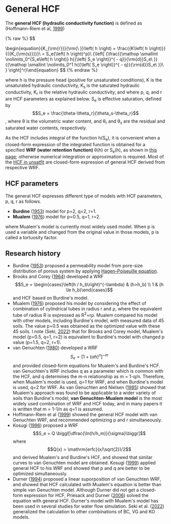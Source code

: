 # General HCF

The <strong>general HCF (hydraulic conductivity function)</strong> is defined as (Hoffmann-Riem et al, [1999](https://scholar.google.com/scholar_lookup?hl=en&publication_year=1999&pages=31-42&author=H.+Hoffmann%E2%80%90Riem&author=M.Th.+Genuchten&author=H.+Fl%C3%BChler&title=A+general+model+of+the+hydraulic+conductivity+of+unsaturated+soils))

{% raw %}
$$

\begin{equation}{K_{\rm{r}}}{\rm{\ }}\left( h \right) = \frac{{K\left( h \right)}}{{{K_{\rm{s}}}}}\ = S_e{\left( h \right)^p}\ {\left[ {\frac{{\mathop \smallint \nolimits_0^{S_e\left( h \right)} h{{\left( S_e \right)}^{ - q}}{\rm{d}}S_e\ }}{{\mathop \smallint \nolimits_0^1 h{{\left( S_e \right)}^{ - q}}{\rm{d}}S_e\ }}\ } \right]^r}\end{equation}
$$
{% endraw %}

where h is the pressure head (positive for unsaturated conditions), K is the unsaturated hydraulic conductivity, K<sub>s</sub> is the saturated hydraulic conductivity, K<sub>r</sub> is the relative hydraulic conductivity, and where p, q, and r are HCF parameters as explained below. S<sub>e</sub> is effective saturation, defined by $$S_e = \frac{\theta-\theta_r}{\theta_s-\theta_r}$$, where &theta; is the volumetric water content, and &theta;<sub>r</sub> and &theta;<sub>s</sub> are the residual and saturated water contents, respectively.

As the HCF includes integral of the function h(S<sub>e</sub>), it is convenient when a closed-form expression of the integrated function is obtained for a specified <strong>WRF (water retention function)</strong> &theta;(h) or S<sub>e</sub>(h), as shown in [this page](https://seki.webmasters.gr.jp/swrc/model.html); otherwise numerical integration or approximation is required. Most of the [HCF in unsatfit](model.md) are closed-form expression of general HCF derived from respective WRF.

## HCF parameters

The general HCF expresses different type of models with HCF parameters, p, q, r as follows.

- <strong>Burdine</strong> ([1953](https://doi.org/10.2118/225-G)) model for p=2, q=2, r=1.
- <strong>Mualem</strong> ([1976](https://doi.org/10.1029/WR012i003p00513)) model for p=0.5, q=1, r=2.

where Mualem's model is currently most widely used model. When p is used a variable and changed from the original value in those models, p is called a tortuosity factor.

## Research history

- Burdine ([1953](https://doi.org/10.2118/225-G)) proposed a permeability model from pore-size distribution of porous system by applying [Hagen–Poiseuille equation](https://en.wikipedia.org/wiki/Hagen%E2%80%93Poiseuille_equation).
- Brooks and Corey ([1964](https://scholar.google.com/scholar_lookup?hl=en&publication_year=1964&author=R.+H.+Brooks&author=A.+T.+Corey&title=Hydraulic+properties+of+porous+media)) developed a WRF $$S_e = \begin{cases}\left(h / h_b\right)^{-\lambda} & (h>h_b) \\ 1 & (h \le h_b)\end{cases}$$ and HCF based on Burdine's model.
- Mualem ([1976](https://doi.org/10.1029/WR012i003p00513)) proposed his model by considering the effect of combination of cylindrical tubes in radius r and &rho;, where the equivalent tube of radius R is expressed as R<sup>2</sup>=r&rho;. Mualem compared his model with other models, including Burdine's model, with measured data of 45 soils. The value p=0.5 was obtained as the optimized value with these 45 soils. I note (Seki, [2022](https://toyo.repo.nii.ac.jp/?action=repository_uri&item_id=13904&file_id=22&file_no=1)) that for Brooks and Corey model, Mualem's model (p=0.5, q=1, r=2) is equivalent to Burdine's model with changed p value (p=1.5, q=2, r=1).
- van Genuchten ([1980](https://doi.org/10.2136/sssaj1980.03615995004400050002x)) developed a WRF $$S_e = \bigl[1+(\alpha h)^n\bigr]^{-m}$$ and provided closed-form equations for Mualem's and Burdine's HCF. van Genuchten's WRF includes q as a parameter which is common with the HCF, and q determines the m-n relationship as m = 1-q/n. Therefore, when Mualem's model is used, q=1 for WRF, and when Burdine's model is used, q=2 for WRF. As van Genuchten and Nielsen ([1985](https://www.ars.usda.gov/ARSUserFiles/20360500/pdf_pubs/P0871.pdf)) showed that Mualem's approach was found to be applicable to a wider variety of soils than Burdine's model, <strong>van Genuchten-Mualem model</strong> is the most widely used combination of WRF and HCF today, and in many papers it is written that m = 1-1/n as q=1 is assumed.
- Hoffmann-Riem et al ([1999](https://scholar.google.com/scholar_lookup?hl=en&publication_year=1999&pages=31-42&author=H.+Hoffmann%E2%80%90Riem&author=M.Th.+Genuchten&author=H.+Fl%C3%BChler&title=A+general+model+of+the+hydraulic+conductivity+of+unsaturated+soils)) showed the general HCF model with van Genuchten WRF, and recommended optimizing p and r simultaneously.
- Kosugi ([1996](https://doi.org/10.1029/96WR01776)) proposed a WRF $$S_e = Q \biggl[\dfrac{\ln(h/h_m)}{\sigma}\biggr]$$ where $$Q(x) = \mathrm{erfc}(x/\sqrt{2})/2$$ and derived Mualem's and Burdine's HCF, and showed that similar curves to van Genuchten model are obtained. Kosugi ([1999](https://doi.org/10.2136/sssaj1999.03615995006300020003x)) applied general HCF to his WRF and showed that p and q are better to be optimized simultaneously.
- Durner ([1994](https://doi.org/10.1029/93WR02676)) proposed a linear suporposition of van Genuchten WRF, and showed that HCF calculated with Mualem's equation is better than simple van Genuchten model. Although Durner did not get a closed-form expression for HCF, Priesack and Durner ([2006](https://doi.org/10.2136/vzj2005.0066)) solved the equation with general HCF. Durner's model with Mualem's model has been used in several studies for water flow simulation. Seki et al. ([2022](https://doi.org/10.1002/vzj2.20168)) generalized the calculation to other combinations of BC, VG and KO models.
